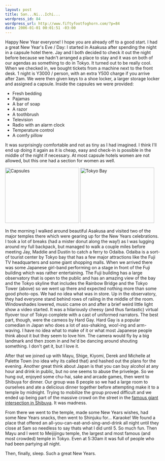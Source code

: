 ```yaml
--- 
layout: post
title: San...Ni...Ichi...
wordpress_id: 84
wordpress_url: http://www.fiftyfootfoghorn.com/?p=84
date: 2006-01-01 00:01:51 -03:00
---
```

Happy New Year everyone!
I hope you are already off to a good start. I had a great New Year's Eve / Day:
I started in Asakusa after spending the night in a capsule hotel there. Jay and I both decided to check it out the night before because we hadn't arranged a place to stay and it was on both of our agendas as something to do in Tokyo. It turned out to be really cool. When we checked in, we bought tickets from a machine next to the front desk. 1 night is Y3000 / person, with an extra Y500 charge if you arrive after 2am. We were then given keys to a shoe locker, a larger storage locker and assigned a capsule. Inside the capsules we were provided:
<ul>
	<li>Fresh bedding</li>
	<li>Pajamas</li>
	<li>A bar of soap</li>
	<li>A razor</li>
	<li>A toothbrush</li>
	<li>Television</li>
	<li>Radio with an alarm clock</li>
	<li>Temperature control</li>
	<li>A comfy pillow</li>
</ul>
It was surprisingly comfortable and not as tiny as I had imagined. I think I'll end up doing it again as it is cheap, easy and check-in is possible in the middle of the night if necessary. At most capsule hotels women are not allowed, but this one had a section for women as well.

<a href="http://flickr.com/photos/fiftyfeet/80217650"><img src="http://static.flickr.com/42/80217650_6c3a433973_m.jpg" width="240" height="180" alt="Capsules" border="0" /></a> <a href="http://flickr.com/photos/fiftyfeet/80227474"><img src="http://static.flickr.com/42/80227474_b408ca7391_m.jpg" width="240" height="180" alt="Tokyo Bay" border="0" /></a> 

In the morning I walked around beautiful Asakusa and visited two of the major temples there which were gearing up for the New Years celebrations. I took a lot of breaks (had a mister donut along the way!) as I was lugging around my full backpack, but managed to walk a couple miles before meeting Jay, Maddie and Dustin to catch a ferry to Odaiba. Odaiba is a sort-of tourist center by Tokyo bay that has a few major attractions like the Fuji TV headquarters and some giant shopping malls. When we arrived there was some Japanese girl-band performing on a stage in front of the Fuji building which was rather entertaining. The Fuji building has a large observatory that is open to the public and has an amazing view of the bay and the Tokyo skyline that includes the Rainbow Bridge and the Tokyo Tower (above) so we went up there and expected nothing more than some good photo-ops. We had no idea what was in store. Up in the observatory, they had everyone stand behind rows of railing in the middle of the room. Windowshades lowered, music came on and after a brief weird little light show a video started. It was a hilariously cheesy (and thus fantastic) virtual flyover tour of Tokyo complete with a cast of uniformed narrators. The best part, though, were the cameos by Hard Gay. Hard Gay is a popular comedian in Japan who does a lot of ass-shaking, woo!-ing and arm-waving. I have no idea what to make of it or what most Japanese people think about it but they seem to love him. The camera would fly by a big landmark and then zoom in and he'd be dancing around shouting something. I don't get it, but I love it.

After that we joined up with Mayu, Shige, Kiyomi, Derek and Michelle at Palette Town (no idea why its called that) and hashed out the plans for the evening. Another great think about Japan is that you can buy alcohol at any hour and drink in public, but no one seems to abuse the privelege. So we hung out, enjoyed some chu-hai, sake and arcade games, then went to Shibuya for dinner. Our group was 8 people so we had a large room to ourselves and ate a delicious dinner together before attempting make it to a temple by midnight. Trying to mobilize the group proved difficult and we ended up being part of the massive crowd on the street in the <a href="http://www.henso.com/images/tokyo/shibuya.jpg">famous giant intersection in Shibuya</a>. It was madness.

From there we went to the temple, made some New Years wishes, had some New Years snacks, then went to Shinjuku for... Karaoke! We found a place that offered an all-you-can-eat-and-sing-and-drink all night until they close at 5am so needless to say thats what I did until 5. So much fun. Then Mayu and I went to Meijijingu temple, the largest and most famous (and most crowded) temple in Tokyo. Even at 5:30am it was full of people who had been partying all night.

Then, finally, sleep. Such a great New Years.
